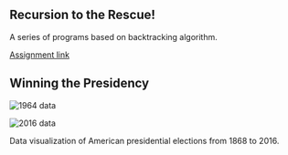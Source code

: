 ## Recursion to the Rescue!

A series of programs based on backtracking algorithm.

[Assignment link](https://web.stanford.edu/class/archive/cs/cs106x/cs106x.1192/assignments/recursionrescue.html)



## Winning the Presidency

![1964 data](https://upload-images.jianshu.io/upload_images/4576145-8b019052a9a0e89e.png?imageMogr2/auto-orient/strip|imageView2/2/w/1200/format/webp)

![2016 data](https://upload-images.jianshu.io/upload_images/4576145-4d4ae7954c444e75.png?imageMogr2/auto-orient/strip|imageView2/2/w/1200/format/webp)

Data visualization of American presidential elections from 1868 to 2016.